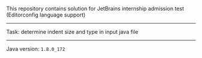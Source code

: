 This repository contains solution for JetBrains internship admission test
(Editorconfig language support)

****

Task: determine indent size and type in input java file

****

Java version: `1.8.0_172`
